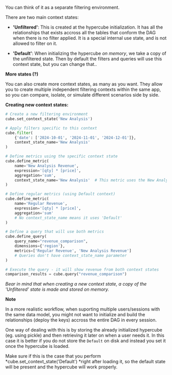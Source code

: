 You can think of it as a separate filtering environment.

There are two main context states:

- **'Unfiltered'**: This is created at the hypercube initialization. It has all the relationships that exists accross all the tables that conform the DAG when there is no filter applied. It is a special internal use state, and is not allowed to filter on it.
    
- **'Default'**: When initializing the hypercube *on memory*, we take a copy of the unfiltered state. Then by default the filters and queries will use this context state, but you can change that..

**More states (?)**

You can also create more context states, as many as you want. They allow you to create multiple independent filtering contexts within the same app, so you can compare, isolate, or simulate different scenarios side by side.

**Creating new context states:**

```python
# Create a new filtering environment
cube.set_context_state('New Analysis')

# Apply filters specific to this context
cube.filter(
    {'date': ['2024-10-01', '2024-11-01', '2024-12-01']}, 
    context_state_name='New Analysis'
)

# Define metrics using the specific context state
cube.define_metric(
    name='New Analysis Revenue',
    expression='[qty] * [price]', 
    aggregation='sum',
    context_state_name='New Analysis'  # This metric uses the New Analysis context
)

# Define regular metrics (using Default context)
cube.define_metric(
    name='Regular Revenue',
    expression='[qty] * [price]', 
    aggregation='sum'
    # No context_state_name means it uses 'Default'
)

# Define a query that will use both metrics
cube.define_query(
    query_name="revenue_comparison",
    dimensions={'region'},
    metrics=['Regular Revenue', 'New Analysis Revenue']
    # Queries don't have context_state_name parameter
)

# Execute the query - it will show revenue from both context states
comparison_results = cube.query("revenue_comparison")
```

*Bear in mind that when creating a new context state, a copy of the 'Unfiltered' state is made and stored on memory.*

**Note**

In a more realistic workflow, when suporting multiple users/sessions with the same data model, you might not want to initialize and build the relationships (deploy the keys) accross the entire DAG in every session.

One way of dealing with this is by storing the already initialized hypercube (eg. using pickle) and then retrieving it later on when a user needs it. In this case it is better if you do not store the `Default` on disk and instead you set it once the hypercube is loaded. 

Make sure if this is the case that you perform *cube.set_context_state('Default') *right after loading it, so the default state will be present and the hypercube will work properly.